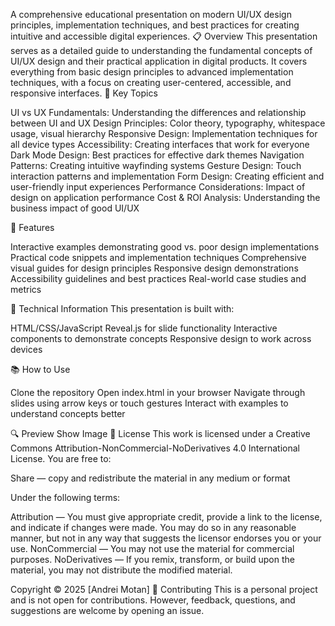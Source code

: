 A comprehensive educational presentation on modern UI/UX design principles, implementation techniques, and best practices for creating intuitive and accessible digital experiences.
📋 Overview
This presentation serves as a detailed guide to understanding the fundamental concepts of UI/UX design and their practical application in digital products. It covers everything from basic design principles to advanced implementation techniques, with a focus on creating user-centered, accessible, and responsive interfaces.
🎯 Key Topics

UI vs UX Fundamentals: Understanding the differences and relationship between UI and UX
Design Principles: Color theory, typography, whitespace usage, visual hierarchy
Responsive Design: Implementation techniques for all device types
Accessibility: Creating interfaces that work for everyone
Dark Mode Design: Best practices for effective dark themes
Navigation Patterns: Creating intuitive wayfinding systems
Gesture Design: Touch interaction patterns and implementation
Form Design: Creating efficient and user-friendly input experiences
Performance Considerations: Impact of design on application performance
Cost & ROI Analysis: Understanding the business impact of good UI/UX

🚀 Features

Interactive examples demonstrating good vs. poor design implementations
Practical code snippets and implementation techniques
Comprehensive visual guides for design principles
Responsive design demonstrations
Accessibility guidelines and best practices
Real-world case studies and metrics

🔧 Technical Information
This presentation is built with:

HTML/CSS/JavaScript
Reveal.js for slide functionality
Interactive components to demonstrate concepts
Responsive design to work across devices

📚 How to Use

Clone the repository
Open index.html in your browser
Navigate through slides using arrow keys or touch gestures
Interact with examples to understand concepts better

🔍 Preview
Show Image
📝 License
This work is licensed under a Creative Commons Attribution-NonCommercial-NoDerivatives 4.0 International License.
You are free to:

Share — copy and redistribute the material in any medium or format

Under the following terms:

Attribution — You must give appropriate credit, provide a link to the license, and indicate if changes were made. You may do so in any reasonable manner, but not in any way that suggests the licensor endorses you or your use.
NonCommercial — You may not use the material for commercial purposes.
NoDerivatives — If you remix, transform, or build upon the material, you may not distribute the modified material.

Copyright © 2025 [Andrei Motan]
🤝 Contributing
This is a personal project and is not open for contributions. However, feedback, questions, and suggestions are welcome by opening an issue.
